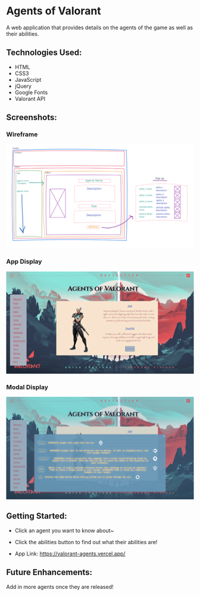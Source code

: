 # Agents of Valorant

A web application that provides details on the agents of the game as well as their abilities. 

## Technologies Used:

- HTML
- CSS3
- JavaScript
- jQuery
- Google Fonts
- Valorant API

## Screenshots:
### Wireframe

![Valorant agents wireframe](./images/Agents-of-Valorant-Wireframe.png)

### App Display

![Valorant app](./images/agents-of-val-app.png)

### Modal Display

![Valorant Modal](./images/agents-of-val-pop-up.png)


## Getting Started:
- Click an agent you want to know about~
- Click the abilities button to find out what their abilities are!

- App Link: 
https://valorant-agents.vercel.app/

## Future Enhancements:
Add in more agents once they are released!
